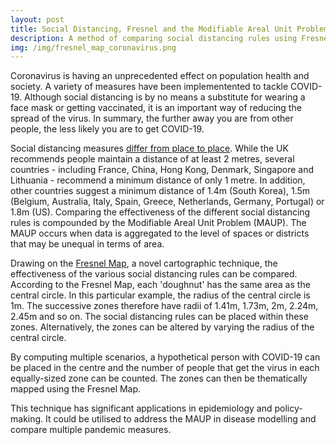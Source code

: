 ```yaml
---
layout: post
title: Social Distancing, Fresnel and the Modifiable Areal Unit Problem
description: A method of comparing social distancing rules using Fresnel's circles
img: /img/fresnel_map_coronavirus.png
---
```


Coronavirus is having an unprecedented effect on population health and society. A variety of measures have been implementented to tackle COVID-19. Although social distancing is by no means a substitute for wearing a face mask or getting vaccinated, it is an important way of reducing the spread of the virus. In summary, the further away you are from other people, the less likely you are to get COVID-19. 

Social distancing measures <a href="https://www.bbc.co.uk/news/science-environment-52522460">differ from place to place</a>. While the UK recommends people maintain a distance of at least 2 metres, several countries - including France, China, Hong Kong, Denmark, Singapore and Lithuania - recommend a minimum distance of only 1 metre. In addition, other countries suggest a minimum distance of 1.4m (South Korea), 1.5m (Belgium, Australia, Italy, Spain, Greece, Netherlands, Germany, Portugal) or 1.8m (US). Comparing the effectiveness of the different social distancing rules is compounded by the Modifiable Areal Unit Problem (MAUP). The MAUP occurs when data is aggregated to the level of spaces or districts that may be unequal in terms of area.

Drawing on the <a href="https://www.liamthomasbolton.com/portfolio/FresnelMap/">Fresnel Map</a>, a novel cartographic technique, the effectiveness of the various social distancing rules can be compared. According to the Fresnel Map, each 'doughnut' has the same area as the central circle. In this particular example, the radius of the central circle is 1m. The successive zones therefore have radii of 1.41m, 1.73m, 2m, 2.24m, 2.45m and so on. The social distancing rules can be placed within these zones. Alternatively, the zones can be altered by varying the radius of the central circle.

By computing multiple scenarios, a hypothetical person with COVID-19 can be placed in the centre and the number of people that get the virus in each equally-sized zone can be counted. The zones can then be thematically mapped using the Fresnel Map.

This technique has significant applications in epidemiology and policy-making. It could be utilised to address the MAUP in disease modelling and compare multiple pandemic measures.
